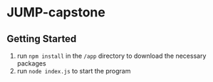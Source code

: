 # JUMP-capstone

## Getting Started
1. run `npm install` in the `/app` directory to download the necessary packages
2. run `node index.js` to start the program